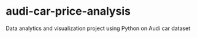 # audi-car-price-analysis
Data analytics and visualization project using Python on Audi car dataset

